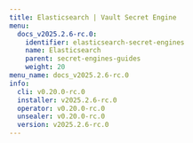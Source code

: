 ```yaml
---
title: Elasticsearch | Vault Secret Engine
menu:
  docs_v2025.2.6-rc.0:
    identifier: elasticsearch-secret-engines
    name: Elasticsearch
    parent: secret-engines-guides
    weight: 20
menu_name: docs_v2025.2.6-rc.0
info:
  cli: v0.20.0-rc.0
  installer: v2025.2.6-rc.0
  operator: v0.20.0-rc.0
  unsealer: v0.20.0-rc.0
  version: v2025.2.6-rc.0
---
```


